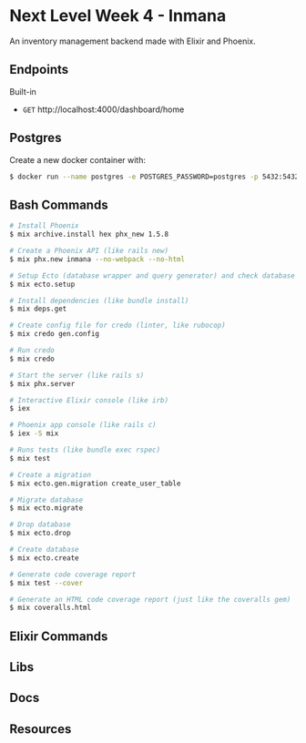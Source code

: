 # Next Level Week 4 - Inmana

An inventory management backend made with Elixir and Phoenix.

## Endpoints

Built-in

- `GET` http://localhost:4000/dashboard/home

## Postgres

Create a new docker container with:

```bash
$ docker run --name postgres -e POSTGRES_PASSWORD=postgres -p 5432:5432 -d postgres
```

## Bash Commands

```bash
# Install Phoenix
$ mix archive.install hex phx_new 1.5.8

# Create a Phoenix API (like rails new)
$ mix phx.new inmana --no-webpack --no-html

# Setup Ecto (database wrapper and query generator) and check database connection (like rails db:setup)
$ mix ecto.setup

# Install dependencies (like bundle install)
$ mix deps.get

# Create config file for credo (linter, like rubocop)
$ mix credo gen.config

# Run credo
$ mix credo

# Start the server (like rails s)
$ mix phx.server

# Interactive Elixir console (like irb)
$ iex

# Phoenix app console (like rails c)
$ iex -S mix

# Runs tests (like bundle exec rspec)
$ mix test

# Create a migration
$ mix ecto.gen.migration create_user_table

# Migrate database
$ mix ecto.migrate

# Drop database
$ mix ecto.drop

# Create database
$ mix ecto.create

# Generate code coverage report
$ mix test --cover

# Generate an HTML code coverage report (just like the coveralls gem)
$ mix coveralls.html
```

## Elixir Commands

## Libs

## Docs

## Resources
